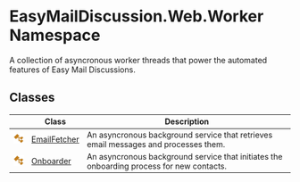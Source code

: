 EasyMailDiscussion.Web.Worker Namespace
=======================================
A collection of asyncronous worker threads that power the automated features of Easy Mail Discussions.


Classes
-------

|                 | Class             | Description                                                                               |
| --------------- | ----------------- | ----------------------------------------------------------------------------------------- |
| ![Public class] | [EmailFetcher][1] | An asyncronous background service that retrieves email messages and processes them.       |
| ![Public class] | [Onboarder][2]    | An asyncronous background service that initiates the onboarding process for new contacts. |

[1]: EmailFetcher/README.md
[2]: Onboarder/README.md
[Public class]: ../icons/pubclass.svg "Public class"